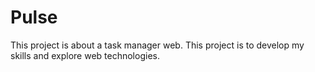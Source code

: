 # Pulse
This project is about a task manager web. This project is to develop my skills and explore web technologies.
